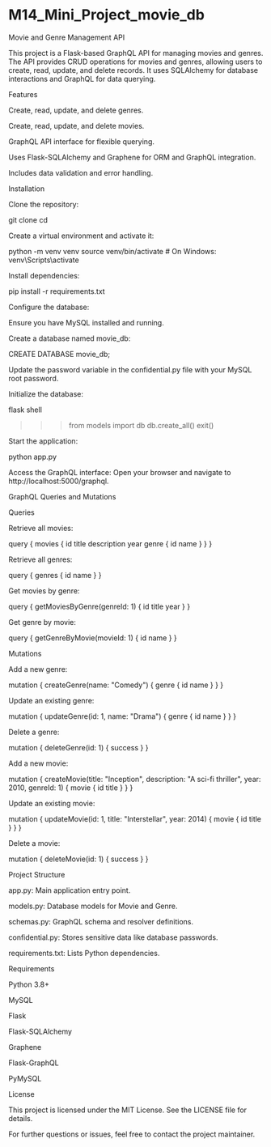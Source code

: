 ﻿# M14_Mini_Project_movie_db

Movie and Genre Management API

This project is a Flask-based GraphQL API for managing movies and genres. The API provides CRUD operations for movies and genres, allowing users to create, read, update, and delete records. It uses SQLAlchemy for database interactions and GraphQL for data querying.

Features

Create, read, update, and delete genres.

Create, read, update, and delete movies.

GraphQL API interface for flexible querying.

Uses Flask-SQLAlchemy and Graphene for ORM and GraphQL integration.

Includes data validation and error handling.

Installation

Clone the repository:

git clone <repository-url>
cd <repository-folder>

Create a virtual environment and activate it:

python -m venv venv
source venv/bin/activate   # On Windows: venv\Scripts\activate

Install dependencies:

pip install -r requirements.txt

Configure the database:

Ensure you have MySQL installed and running.

Create a database named movie_db:

CREATE DATABASE movie_db;

Update the password variable in the confidential.py file with your MySQL root password.

Initialize the database:

flask shell
>>> from models import db
>>> db.create_all()
>>> exit()

Start the application:

python app.py

Access the GraphQL interface:
Open your browser and navigate to http://localhost:5000/graphql.

GraphQL Queries and Mutations

Queries

Retrieve all movies:

query {
  movies {
    id
    title
    description
    year
    genre {
      id
      name
    }
  }
}

Retrieve all genres:

query {
  genres {
    id
    name
  }
}

Get movies by genre:

query {
  getMoviesByGenre(genreId: 1) {
    id
    title
    year
  }
}

Get genre by movie:

query {
  getGenreByMovie(movieId: 1) {
    id
    name
  }
}

Mutations

Add a new genre:

mutation {
  createGenre(name: "Comedy") {
    genre {
      id
      name
    }
  }
}

Update an existing genre:

mutation {
  updateGenre(id: 1, name: "Drama") {
    genre {
      id
      name
    }
  }
}

Delete a genre:

mutation {
  deleteGenre(id: 1) {
    success
  }
}

Add a new movie:

mutation {
  createMovie(title: "Inception", description: "A sci-fi thriller", year: 2010, genreId: 1) {
    movie {
      id
      title
    }
  }
}

Update an existing movie:

mutation {
  updateMovie(id: 1, title: "Interstellar", year: 2014) {
    movie {
      id
      title
    }
  }
}

Delete a movie:

mutation {
  deleteMovie(id: 1) {
    success
  }
}

Project Structure

app.py: Main application entry point.

models.py: Database models for Movie and Genre.

schemas.py: GraphQL schema and resolver definitions.

confidential.py: Stores sensitive data like database passwords.

requirements.txt: Lists Python dependencies.

Requirements

Python 3.8+

MySQL

Flask

Flask-SQLAlchemy

Graphene

Flask-GraphQL

PyMySQL

License

This project is licensed under the MIT License. See the LICENSE file for details.

For further questions or issues, feel free to contact the project maintainer.
